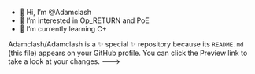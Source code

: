 - 👋 Hi, I’m @Adamclash
- 👀 I’m interested in Op_RETURN and PoE
- 🌱 I’m currently learning C+

Adamclash/Adamclash is a ✨ special ✨ repository because its `README.md` (this file) appears on your GitHub profile.
You can click the Preview link to take a look at your changes.
--->
